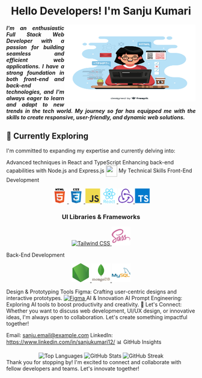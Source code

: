 <h1 align="center">Hello Developers! I'm Sanju Kumari</h1> <img align="right" height="205" alt="Coding" width="350" src="./2778468.jpg" /> <h5 align="justify">I'm an enthusiastic Full Stack Web Developer with a passion for building seamless and efficient web applications. I have a strong foundation in both front-end and back-end technologies, and I'm always eager to learn and adapt to new trends in the tech world. My journey so far has equipped me with the skills to create responsive, user-friendly, and dynamic web solutions.</h5>
<h2>🌱 Currently Exploring</h2>
I'm committed to expanding my expertise and currently delving into:

Advanced techniques in React and TypeScript
Enhancing back-end capabilities with Node.js and Express.js
<img src="https://user-images.githubusercontent.com/74038190/212284087-bbe7e430-757e-4901-90bf-4cd2ce3e1852.gif" width="30" height="30" align="center"/> My Technical Skills
Front-End Development
<p align="center"> <a href="https://www.w3.org/html/" rel="noreferrer"> <img src="https://raw.githubusercontent.com/devicons/devicon/master/icons/html5/html5-original-wordmark.svg" alt="HTML5" width="40" height="40"/> </a> <a href="https://developer.mozilla.org/en-US/docs/Web/CSS" rel="noreferrer"> <img src="https://raw.githubusercontent.com/devicons/devicon/master/icons/css3/css3-original-wordmark.svg" alt="CSS3" width="40" height="40"/> </a> <a href="https://developer.mozilla.org/en-US/docs/Web/JavaScript" rel="noreferrer"> <img src="https://raw.githubusercontent.com/devicons/devicon/master/icons/javascript/javascript-original.svg" alt="JavaScript" width="40" height="40"/> </a> <a href="https://reactjs.org/" rel="noreferrer"> <img src="https://raw.githubusercontent.com/devicons/devicon/master/icons/react/react-original-wordmark.svg" alt="React" width="40" height="40"/> </a> <a href="https://redux.js.org" rel="noreferrer"> <img src="https://raw.githubusercontent.com/devicons/devicon/master/icons/redux/redux-original.svg" alt="Redux" width="40" height="40"/> </a> <a href="https://www.typescriptlang.org/" rel="noreferrer"> <img src="https://raw.githubusercontent.com/devicons/devicon/master/icons/typescript/typescript-original.svg" alt="TypeScript" width="40" height="40"/> </a> </p> <h3 align="center">UI Libraries & Frameworks</h3> <p align="center"> <a href="https://tailwindcss.com/" rel="noreferrer"> <img src="https://www.vectorlogo.zone/logos/tailwindcss/tailwindcss-icon.svg" alt="Tailwind CSS" width="40" height="40"/> </a> <a href="https://sass-lang.com" rel="noreferrer"> <img src="https://raw.githubusercontent.com/devicons/devicon/master/icons/sass/sass-original.svg" alt="Sass" width="50" height="50"/> </a> </p>
Back-End Development
<p align="center"> <a href="https://nodejs.org/" rel="noreferrer"> <img src="https://raw.githubusercontent.com/devicons/devicon/master/icons/nodejs/nodejs-original.svg" alt="Node.js" width="50" height="50"/> </a> <a href="https://www.mongodb.com/" rel="noreferrer"> <img src="https://raw.githubusercontent.com/devicons/devicon/master/icons/mongodb/mongodb-original-wordmark.svg" alt="MongoDB" width="50" height="50"/> </a> <a href="https://www.mysql.com/" rel="noreferrer"> <img src="https://raw.githubusercontent.com/devicons/devicon/master/icons/mysql/mysql-original-wordmark.svg" alt="MySQL" width="50" height="50"/> </a> </p>
Design & Prototyping Tools
Figma: Crafting user-centric designs and interactive prototypes. <a href="https://www.figma.com/" rel="noreferrer"> <img src="https://www.vectorlogo.zone/logos/figma/figma-icon.svg" alt="Figma" width="30" height="30"/> </a>
AI & Innovation
AI Prompt Engineering: Exploring AI tools to boost productivity and creativity.
💬 Let's Connect:
Whether you want to discuss web development, UI/UX design, or innovative ideas, I'm always open to collaboration. Let's create something impactful together!

Email: sanju.email@example.com
LinkedIn: https://www.linkedin.com/in/sanjukumari12/
📊 GitHub Insights
<div align="center"> <img src="https://github-readme-stats.vercel.app/api/top-langs?username=sanjukumari&show_icons=true&locale=en&layout=compact&theme=tokyonight" alt="Top Languages" /> <img src="https://github-readme-stats.vercel.app/api?username=sanjukumari&show_icons=true&locale=en&theme=tokyonight" alt="GitHub Stats" /> <img src="https://github-readme-streak-stats.herokuapp.com/?user=sanjukumari&theme=tokyonight" alt="GitHub Streak" /> </div>
Thank you for stopping by! I'm excited to connect and collaborate with fellow developers and teams. Let's innovate together!

